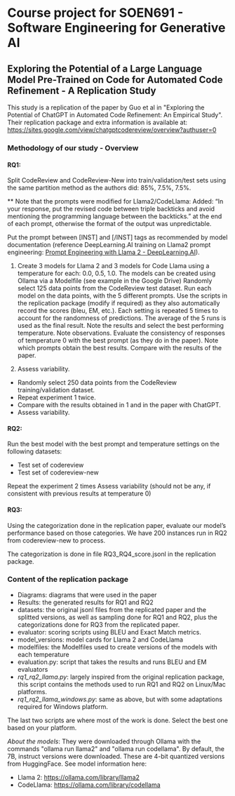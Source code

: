 # Course project for SOEN691 - Software Engineering for Generative AI

## Exploring the Potential of a Large Language Model Pre-Trained on Code for Automated Code Refinement - A Replication Study

This study is a replication of the paper by Guo et al in "Exploring the Potential of ChatGPT in Automated Code Refinement: An Empirical Study".
Their replication package and extra information is available at: https://sites.google.com/view/chatgptcodereview/overview?authuser=0

### Methodology of our study - Overview
#### RQ1:
Split CodeReview and CodeReview-New into train/validation/test sets using the same partition method as the authors did: 85%, 7.5%, 7.5%.

** Note that the prompts were modified for Llama2/CodeLlama:
Added: “In your response, put the revised code between triple backticks and avoid mentioning the programming language between the backticks.” at the end of each prompt, otherwise the format of the output was unpredictable.

Put the prompt between [INST] and [/INST] tags as recommended by model documentation (reference DeepLearning.AI training on Llama2 prompt engineering: [Prompt Engineering with Llama 2 - DeepLearning.AI](https://www.deeplearning.ai/short-courses/prompt-engineering-with-llama-2/)).

1) Create 3 models for Llama 2 and 3 models for Code Llama using a temperature for each: 0.0, 0.5, 1.0. The models can be created using Ollama via a Modelfile (see example in the Google Drive)
Randomly select 125 data points from the CodeReview test dataset.
Run each model on the data points, with the 5 different prompts. Use the scripts in the replication package (modify if required) as they also automatically record the scores (bleu, EM, etc.).
Each setting is repeated 5 times to account for the randomness of predictions. The average of the 5 runs is used as the final result.
Note the results and select the best performing temperature. Note observations. Evaluate the consistency of responses of temperature 0 with the best prompt (as they do in the paper). Note which prompts obtain the best results. Compare with the results of the paper. 

2) Assess variability.
- Randomly select 250 data points from the CodeReview training/validation dataset.
- Repeat experiment 1 twice.
- Compare with the results obtained in 1 and in the paper with ChatGPT.
- Assess variability.

#### RQ2:
Run the best model with the best prompt and temperature settings on the following datasets:
- Test set of codereview
- Test set of codereview-new

Repeat the experiment 2 times
Assess variability (should not be any, if consistent with previous results at temperature 0)

#### RQ3:
Using the categorization done in the replication paper, evaluate our model’s performance based on those categories. We have 200 instances run in RQ2 from codereview-new to process. 

The categorization is done in file RQ3_RQ4_score.jsonl in the replication package.

### Content of the replication package
- Diagrams: diagrams that were used in the paper
- Results: the generated results for RQ1 and RQ2
- datasets: the original jsonl files from the replicated paper and the splitted versions, as well as sampling done for RQ1 and RQ2, plus the categorizations done for RQ3 from the replicated paper.
- evaluator: scoring scripts using BLEU and Exact Match metrics.
- model_versions: model cards for Llama 2 and CodeLlama
- modelfiles: the Modelfiles used to create versions of the models with each temperature
- evaluation.py: script that takes the results and runs BLEU and EM evaluators
- *rq1_rq2_llama.py*: largely inspired from the original replication package, this script contains the methods used to run RQ1 and RQ2 on Linux/Mac platforms.
- *rq1_rq2_llama_windows.py*: same as above, but with some adaptations required for Windows platform.

The last two scripts are where most of the work is done. Select the best one based on your platform.

*About the models*: They were downloaded through Ollama with the commands "ollama run llama2" and "ollama run codellama". By default, the 7B, instruct versions were downloaded.  These are 4-bit quantized versions from HuggingFace.
See model information here:
- Llama 2: https://ollama.com/library/llama2
- CodeLlama: https://ollama.com/library/codellama
